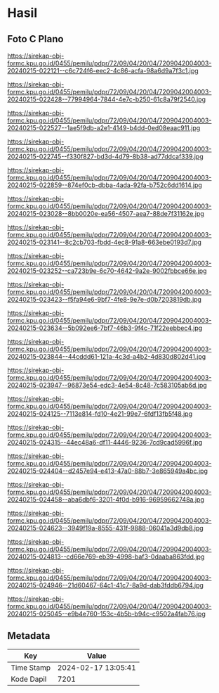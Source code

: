 # Hasil

## Foto C Plano

https://sirekap-obj-formc.kpu.go.id/0455/pemilu/pdpr/72/09/04/20/04/7209042004003-20240215-022121--c6c724f6-eec2-4c86-acfa-98a6d9a7f3c1.jpg

https://sirekap-obj-formc.kpu.go.id/0455/pemilu/pdpr/72/09/04/20/04/7209042004003-20240215-022428--77994964-7844-4e7c-b250-61c8a79f2540.jpg

https://sirekap-obj-formc.kpu.go.id/0455/pemilu/pdpr/72/09/04/20/04/7209042004003-20240215-022527--1ae5f9db-a2e1-4149-b4dd-0ed08eaac911.jpg

https://sirekap-obj-formc.kpu.go.id/0455/pemilu/pdpr/72/09/04/20/04/7209042004003-20240215-022745--f330f827-bd3d-4d79-8b38-ad77ddcaf339.jpg

https://sirekap-obj-formc.kpu.go.id/0455/pemilu/pdpr/72/09/04/20/04/7209042004003-20240215-022859--874ef0cb-dbba-4ada-92fa-b752c6dd1614.jpg

https://sirekap-obj-formc.kpu.go.id/0455/pemilu/pdpr/72/09/04/20/04/7209042004003-20240215-023028--8bb0020e-ea56-4507-aea7-88de7f31162e.jpg

https://sirekap-obj-formc.kpu.go.id/0455/pemilu/pdpr/72/09/04/20/04/7209042004003-20240215-023141--8c2cb703-fbdd-4ec8-91a8-663ebe0193d7.jpg

https://sirekap-obj-formc.kpu.go.id/0455/pemilu/pdpr/72/09/04/20/04/7209042004003-20240215-023252--ca723b9e-6c70-4642-9a2e-9002fbbce66e.jpg

https://sirekap-obj-formc.kpu.go.id/0455/pemilu/pdpr/72/09/04/20/04/7209042004003-20240215-023423--f5fa94e6-9bf7-4fe8-9e7e-d0b7203819db.jpg

https://sirekap-obj-formc.kpu.go.id/0455/pemilu/pdpr/72/09/04/20/04/7209042004003-20240215-023634--5b092ee6-7bf7-46b3-9f4c-71f22eebbec4.jpg

https://sirekap-obj-formc.kpu.go.id/0455/pemilu/pdpr/72/09/04/20/04/7209042004003-20240215-023844--44cddd61-121a-4c3d-a4b2-4d830d802d41.jpg

https://sirekap-obj-formc.kpu.go.id/0455/pemilu/pdpr/72/09/04/20/04/7209042004003-20240215-023947--96873e54-edc3-4e54-8c48-7c583105ab6d.jpg

https://sirekap-obj-formc.kpu.go.id/0455/pemilu/pdpr/72/09/04/20/04/7209042004003-20240215-024125--7113e814-fd10-4e21-99e7-6fdf13fb5f48.jpg

https://sirekap-obj-formc.kpu.go.id/0455/pemilu/pdpr/72/09/04/20/04/7209042004003-20240215-024315--44ec48a6-df11-4446-9236-7cd9cad5996f.jpg

https://sirekap-obj-formc.kpu.go.id/0455/pemilu/pdpr/72/09/04/20/04/7209042004003-20240215-024404--d2457e94-e413-47a0-88b7-3e865949a4bc.jpg

https://sirekap-obj-formc.kpu.go.id/0455/pemilu/pdpr/72/09/04/20/04/7209042004003-20240215-024458--aba6dbf6-3201-4f0d-b916-96959662748a.jpg

https://sirekap-obj-formc.kpu.go.id/0455/pemilu/pdpr/72/09/04/20/04/7209042004003-20240215-024623--3949f19a-8555-431f-9888-06041a3d9db8.jpg

https://sirekap-obj-formc.kpu.go.id/0455/pemilu/pdpr/72/09/04/20/04/7209042004003-20240215-024813--cd66e769-eb39-4998-baf3-0daaba863fdd.jpg

https://sirekap-obj-formc.kpu.go.id/0455/pemilu/pdpr/72/09/04/20/04/7209042004003-20240215-024946--21d60467-64c1-41c7-8a9d-dab3fddb6794.jpg

https://sirekap-obj-formc.kpu.go.id/0455/pemilu/pdpr/72/09/04/20/04/7209042004003-20240215-025045--e9b4e760-153c-4b5b-b94c-c9502a4fab76.jpg


## Metadata

| Key        | Value               |
| ---------- | ------------------- |
| Time Stamp | 2024-02-17 13:05:41 |
| Kode Dapil | 7201                |



